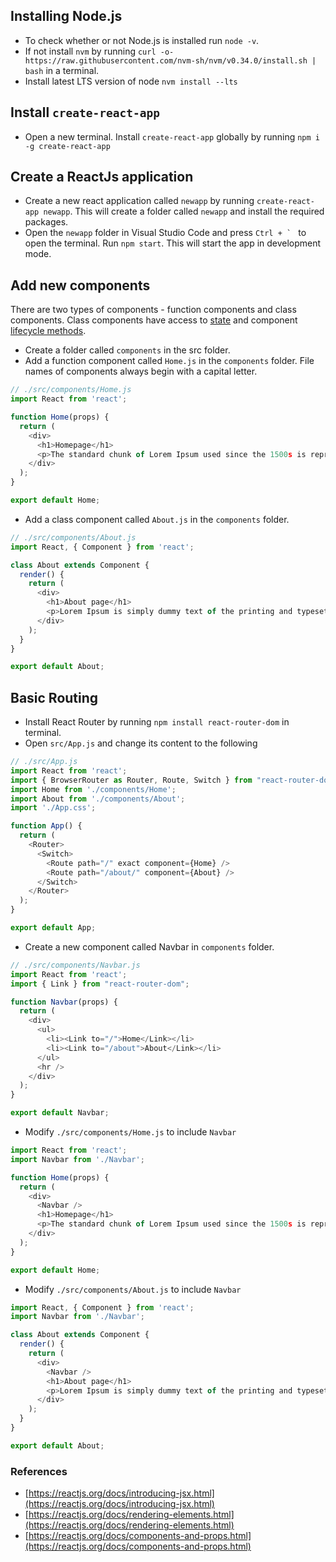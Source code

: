 ## Installing Node.js
 - To check whether or not Node.js is installed run `node -v`.  
 - If not install `nvm` by running `curl -o- https://raw.githubusercontent.com/nvm-sh/nvm/v0.34.0/install.sh | bash` in a terminal.
 - Install latest LTS version of node `nvm install --lts`
## Install `create-react-app`
 - Open a new terminal. Install `create-react-app` globally by running `npm i -g create-react-app`
## Create a ReactJs application
 - Create a new react application called `newapp` by running `create-react-app newapp`. This will create a folder called `newapp` and install the required packages.
 - Open the `newapp` folder in Visual Studio Code and press ``Ctrl + ` `` to open the terminal. Run `npm start`. This will start the app in development mode.
## Add new components
There are two types of components - function components and class components. Class components have access to [state](https://reactjs.org/docs/state-and-lifecycle.html) and component [lifecycle methods](https://reactjs.org/docs/state-and-lifecycle.html).
 - Create a folder called `components` in the src folder.
 - Add a function component called `Home.js` in the `components` folder. File names of components always begin with a capital letter.
```javascript
// ./src/components/Home.js
import React from 'react';

function Home(props) {
  return (
    <div>
      <h1>Homepage</h1>
      <p>The standard chunk of Lorem Ipsum used since the 1500s is reproduced below for those interested. Sections 1.10.32 and 1.10.33 from "de Finibus Bonorum et Malorum" by Cicero are also reproduced in their exact original form, accompanied by English versions from the 1914 translation by H. Rackham.</p>
    </div>
  );
}

export default Home;
```
 - Add a class component called `About.js` in the `components` folder. 
```javascript
// ./src/components/About.js
import React, { Component } from 'react';

class About extends Component {
  render() {
    return (
      <div>
        <h1>About page</h1>
        <p>Lorem Ipsum is simply dummy text of the printing and typesetting industry. Lorem Ipsum has been the industry's standard dummy text ever since the 1500s, when an unknown printer took a galley of type and scrambled it to make a type specimen book.</p>
      </div>
    );
  }
}

export default About;
```
## Basic Routing

 - Install React Router by running `npm install react-router-dom` in terminal.
 - Open `src/App.js` and change its content to the following
```javascript
// ./src/App.js
import React from 'react';
import { BrowserRouter as Router, Route, Switch } from "react-router-dom";
import Home from './components/Home';
import About from './components/About';
import './App.css';

function App() {
  return (
    <Router>
      <Switch>
        <Route path="/" exact component={Home} />
        <Route path="/about/" component={About} />
      </Switch>
    </Router>
  );
}

export default App;
```
 - Create a new component called Navbar in `components` folder.
```javascript
// ./src/components/Navbar.js
import React from 'react';
import { Link } from "react-router-dom";

function Navbar(props) {
  return (
    <div>
      <ul>
        <li><Link to="/">Home</Link></li>
        <li><Link to="/about">About</Link></li>
      </ul>
      <hr />
    </div>
  );
}

export default Navbar;
```
 - Modify `./src/components/Home.js` to include `Navbar`
```javascript
import React from 'react';
import Navbar from './Navbar';

function Home(props) {
  return (
    <div>
      <Navbar />
      <h1>Homepage</h1>
      <p>The standard chunk of Lorem Ipsum used since the 1500s is reproduced below for those interested. Sections 1.10.32 and 1.10.33 from "de Finibus Bonorum et Malorum" by Cicero are also reproduced in their exact original form, accompanied by English versions from the 1914 translation by H. Rackham.</p>
    </div>
  );
}

export default Home;
```
 - Modify `./src/components/About.js` to include `Navbar`
```javascript
import React, { Component } from 'react';
import Navbar from './Navbar';

class About extends Component {
  render() {
    return (
      <div>
        <Navbar />
        <h1>About page</h1>
        <p>Lorem Ipsum is simply dummy text of the printing and typesetting industry. Lorem Ipsum has been the industry's standard dummy text ever since the 1500s, when an unknown printer took a galley of type and scrambled it to make a type specimen book.</p>
      </div>
    );
  }
}

export default About;
```
### References

 - [https://reactjs.org/docs/introducing-jsx.html](https://reactjs.org/docs/introducing-jsx.html)
 - [https://reactjs.org/docs/rendering-elements.html](https://reactjs.org/docs/rendering-elements.html)
 - [https://reactjs.org/docs/components-and-props.html](https://reactjs.org/docs/components-and-props.html)
